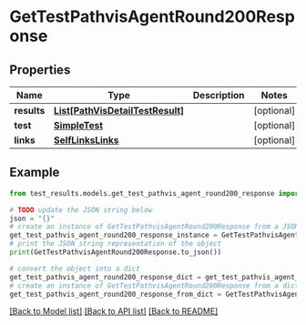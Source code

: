 # GetTestPathvisAgentRound200Response


## Properties

Name | Type | Description | Notes
------------ | ------------- | ------------- | -------------
**results** | [**List[PathVisDetailTestResult]**](PathVisDetailTestResult.md) |  | [optional] 
**test** | [**SimpleTest**](SimpleTest.md) |  | [optional] 
**links** | [**SelfLinksLinks**](SelfLinksLinks.md) |  | [optional] 

## Example

```python
from test_results.models.get_test_pathvis_agent_round200_response import GetTestPathvisAgentRound200Response

# TODO update the JSON string below
json = "{}"
# create an instance of GetTestPathvisAgentRound200Response from a JSON string
get_test_pathvis_agent_round200_response_instance = GetTestPathvisAgentRound200Response.from_json(json)
# print the JSON string representation of the object
print(GetTestPathvisAgentRound200Response.to_json())

# convert the object into a dict
get_test_pathvis_agent_round200_response_dict = get_test_pathvis_agent_round200_response_instance.to_dict()
# create an instance of GetTestPathvisAgentRound200Response from a dict
get_test_pathvis_agent_round200_response_from_dict = GetTestPathvisAgentRound200Response.from_dict(get_test_pathvis_agent_round200_response_dict)
```
[[Back to Model list]](../README.md#documentation-for-models) [[Back to API list]](../README.md#documentation-for-api-endpoints) [[Back to README]](../README.md)


